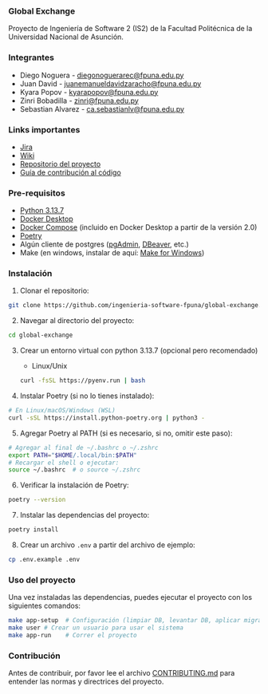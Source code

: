 ### Global Exchange
Proyecto de Ingeniería de Software 2 (IS2) de la Facultad Politécnica de la Universidad Nacional de Asunción.

### Integrantes
- Diego Noguera - diegonoguerarec@fpuna.edu.py
- Juan David - juanemanueldavidzaracho@fpuna.edu.py
- Kyara Popov - kyarapopov@fpuna.edu.py
- Zinri Bobadilla - zinri@fpuna.edu.py
- Sebastian Alvarez - ca.sebastianlv@fpuna.edu.py

### Links importantes
- [Jira](https://fpuna-team-rlp0euzv.atlassian.net/jira)
- [Wiki](http://109.199.116.203:8060/es/links-de-interes)
- [Repositorio del proyecto](https://github.com/ingenieria-software-fpuna/global-exchange)
- [Guía de contribución al código](http://109.199.116.203:8060/es/dev/guia-de-contribucion)


### Pre-requisitos
- [Python 3.13.7](https://www.python.org/ftp/python/3.13.7/Python-3.13.7.tar.xz)
- [Docker Desktop](https://www.docker.com/products/docker-desktop/)
- [Docker Compose](https://docs.docker.com/compose/) (incluido en Docker Desktop a partir de la versión 2.0)
- [Poetry](https://python-poetry.org/)
- Algún cliente de postgres ([pgAdmin](https://www.pgadmin.org/), [DBeaver](https://dbeaver.io/), etc.)
- Make (en windows, instalar de aquí: [Make for Windows](https://gnuwin32.sourceforge.net/packages/make.htm))

### Instalación
1. Clonar el repositorio:

```bash
git clone https://github.com/ingenieria-software-fpuna/global-exchange.git
```
2. Navegar al directorio del proyecto:

```bash
cd global-exchange
```

3. Crear un entorno virtual con python 3.13.7 (opcional pero recomendado)
    - Linux/Unix
    ```bash
    curl -fsSL https://pyenv.run | bash
    ```

4. Instalar Poetry (si no lo tienes instalado):

```bash
# En Linux/macOS/Windows (WSL)
curl -sSL https://install.python-poetry.org | python3 -
```

5. Agregar Poetry al PATH (si es necesario, si no, omitir este paso):

```bash
# Agregar al final de ~/.bashrc o ~/.zshrc
export PATH="$HOME/.local/bin:$PATH"
# Recargar el shell o ejecutar:
source ~/.bashrc  # o source ~/.zshrc
```

6. Verificar la instalación de Poetry:

```bash
poetry --version
```

7. Instalar las dependencias del proyecto:

```bash
poetry install
```

8. Crear un archivo `.env` a partir del archivo de ejemplo:

```bash
cp .env.example .env
```

### Uso del proyecto

Una vez instaladas las dependencias, puedes ejecutar el proyecto con los siguientes comandos:

```bash
make app-setup  # Configuración (limpiar DB, levantar DB, aplicar migraciones)
make user # Crear un usuario para usar el sistema
make app-run    # Correr el proyecto
```


### Contribución
Antes de contribuir, por favor lee el archivo [CONTRIBUTING.md](CONTRIBUTING.md) para entender las normas y directrices del proyecto.
